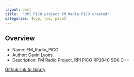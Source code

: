 ```yaml
---
layout: post
title:  "RPI PICO project FM_Radio_PICO created"
categories: [cpp, rpi, pico]
---
```


Overview
--------------------------------------------
* Name: FM_Radio_PICO
* Author: Gavin Lyons.
* Description:
FM Radio Project, RPI PICO RP2040 SDK C++ 


[Github link to library](https://github.com/gavinlyonsrepo/FM_Radio_PICO)




